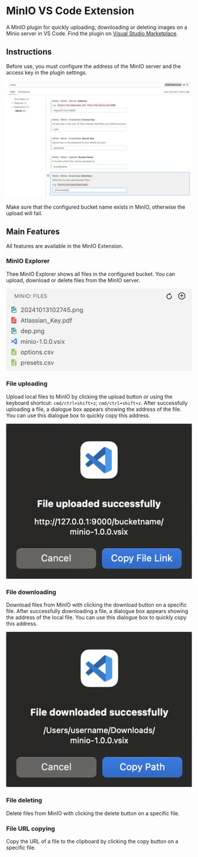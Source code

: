 # MinIO VS Code Extension

A MinIO plugin for quickly uploading, downloading or deleting images on a Minio server in VS Code. Find the plugin on [Visual Studio Marketplace](https://marketplace.visualstudio.com/items?itemName=seriousbenentertainment.minio).

## Instructions

Before use, you must configure the address of the MinIO server and the access key in the plugin settings.

![image](https://github.com/DrBenjamin/MinIO-VS-Code-Extension/blob/22318ac247625080dcf3900f85785840b0aa8d2a/resources/settings.png?raw=true)

Make sure that the configured bucket name exists in MinIO, otherwise the upload will fail.

## Main Features

All features are available in the MinIO Extension.

### MinIO Explorer

Thee MinIO Explorer shows all files in the configured bucket. You can upload, download or delete files from the MinIO server.

![image](https://github.com/DrBenjamin/MinIO-VS-Code-Extension/blob/22318ac247625080dcf3900f85785840b0aa8d2a/resources/MinIO%20Explorer.png?raw=true)

### File uploading

Upload local files to MinIO by clicking the upload button or using the keyboard shortcut: `cmd/ctrl+shift+z`; `cmd/ctrl+shift+z`. After successfully uploading a file, a dialogue box appears showing the address of the file. You can use this dialogue box to quickly copy this address.

![image](https://github.com/DrBenjamin/MinIO-VS-Code-Extension/blob/22318ac247625080dcf3900f85785840b0aa8d2a/resources/Uploaded.png?raw=true)

### File downloading

Download files from MinIO with clicking the download button on a specific file. After successfully downloading a file, a dialogue box appears showing the address of the local file. You can use this dialogue box to quickly copy this address.

![image](https://github.com/DrBenjamin/MinIO-VS-Code-Extension/blob/22318ac247625080dcf3900f85785840b0aa8d2a/resources/Downloaded.png?raw=true)

### File deleting

Delete files from MinIO with clicking the delete button on a specific file.

### File URL copying

Copy the URL of a file to the clipboard by clicking the copy button on a specific file.